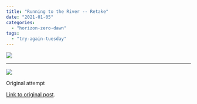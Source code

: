 ```yaml
---
title: "Running to the River -- Retake"
date: "2021-01-05"
categories: 
  - "horizon-zero-dawn"
tags: 
  - "try-again-tuesday"
---
```


[![](images/Running-to-the-River-retake-scaled-1.jpg)](http://davidpeach.co.uk/wp-content/uploads/2021/01/Running-to-the-River-retake-scaled-1.jpg)

* * *

![](images/Running-to-the-river-1024x576.jpg)

Original attempt

[Link to original post](https://davidpeach.co.uk/2019/10/04/running-to-the-river/).
